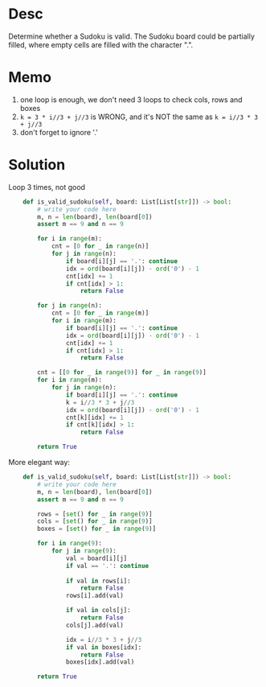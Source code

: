 # Desc

Determine whether a Sudoku is valid.
The Sudoku board could be partially filled, where empty cells are filled with the character ".".

# Memo

1. one loop is enough, we don't need 3 loops to check cols, rows and boxes
2. `k = 3 * i//3 + j//3` is WRONG, and it's NOT the same as `k = i//3 * 3 + j//3`
3. don't forget to ignore '.'

# Solution

Loop 3 times, not good

```python
    def is_valid_sudoku(self, board: List[List[str]]) -> bool:
        # write your code here
        m, n = len(board), len(board[0])
        assert m == 9 and n == 9

        for i in range(m):
            cnt = [0 for _ in range(n)]
            for j in range(n):
                if board[i][j] == '.': continue
                idx = ord(board[i][j]) - ord('0') - 1
                cnt[idx] += 1
                if cnt[idx] > 1:
                    return False

        for j in range(n):
            cnt = [0 for _ in range(m)]
            for i in range(m):
                if board[i][j] == '.': continue
                idx = ord(board[i][j]) - ord('0') - 1
                cnt[idx] += 1
                if cnt[idx] > 1:
                    return False

        cnt = [[0 for _ in range(9)] for _ in range(9)]
        for i in range(m):
            for j in range(n):
                if board[i][j] == '.': continue
                k = i//3 * 3 + j//3
                idx = ord(board[i][j]) - ord('0') - 1
                cnt[k][idx] += 1
                if cnt[k][idx] > 1:
                    return False

        return True
```

More elegant way:

```python
    def is_valid_sudoku(self, board: List[List[str]]) -> bool:
        # write your code here
        m, n = len(board), len(board[0])
        assert m == 9 and n == 9

        rows = [set() for _ in range(9)]
        cols = [set() for _ in range(9)]
        boxes = [set() for _ in range(9)]

        for i in range(9):
            for j in range(9):
                val = board[i][j]
                if val == '.': continue
                
                if val in rows[i]:
                    return False
                rows[i].add(val)

                if val in cols[j]:
                    return False
                cols[j].add(val)

                idx = i//3 * 3 + j//3
                if val in boxes[idx]:
                    return False
                boxes[idx].add(val)

        return True
```
